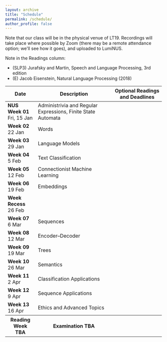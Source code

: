 ```yaml
---
layout: archive
title: "Schedule"
permalink: /schedule/
author_profile: false
---
```


Note that our class will be in the physical venue of LT19.  Recordings will take place where possible by Zoom (there may be a remote attendance option; we'll see how it goes), and uploaded to LumiNUS.

Note in the Readings column:
* (SLP3) Jurafsky and Martin, Speech and Language Processing, 3rd edition
* (E) Jacob Eisenstein, Natural Language Processing (2018)

<table class="table table-striped">
<thead class="thead-inverse"><tr><th>Date</th><th>Description</th><th>Optional Readings and Deadlines</th></tr></thead>
<tbody>
<tr>
  <td><b>NUS Week 01</b><br />Fri, 15 Jan
  </td>
  <td>Administrivia and Regular Expressions, Finite State Automata</td>
<!--  <td>· 
-->
  <td>
  </td>
</tr>
<tr>
  <td><b>Week 02</b><br />22 Jan
  </td>
  <td>
    Words
  </td>
  <td>
  </td>
</tr>
<tr>
  <td><b>Week 03</b><br />29 Jan
  </td>
  <td>
    Language Models
  </td>
  <td>
  </td>
</tr>
<tr>
  <td><b>Week 04</b><br />5 Feb
  </td>
  <td>Text Classification
  </td> 
  <td>
  </td>
</tr>
<tr>
  <td><b>Week 05</b><br />12 Feb
  </td>
  <td>Connectionist Machine Learning 
  </td>
  <td>
  </td>
</tr>
<tr>
  <td><b>Week 06</b><br />19 Feb
  </td>
  <td>Embeddings
  </td>
  <td>
  </td>
</tr>
<tr>
  <td><b>Week Recess</b><br />26 Feb
  </td>
  <td>
  </td>
  <td>
  </td>
</tr>
<tr>
  <td><b>Week 07</b><br />6 Mar
  </td>
  <td>Sequences
  </td>
  <td>
  </td>
</tr>
<tr>
  <td><b>Week 08</b><br />12 Mar
  </td>
  <td>Encoder–Decoder
  </td>
  <td>
  </td>
</tr>
<tr>
  <td><b>Week 09</b><br />19 Mar
  </td>
  <td>Trees
  </td>
  <td>
  </td>
</tr>
<tr>
  <td><b>Week 10</b><br />26 Mar
  </td>
  <td>Semantics
  </td>
  <td>
  </td>
</tr>
<tr>
  <td><b>Week 11</b><br />2 Apr
  </td>
  <td>Classification Applications
  </td>
  <td>
  </td>
</tr>
<tr>
  <td><b>Week 12</b><br />9 Apr
  </td>
  <td>Sequence Applications
  </td>
  <td>
  </td>
</tr>
<tr>
  <td><b>Week 13</b><br />16 Apr
  </td>
  <td>Ethics and Advanced Topics
  </td>
  <td>
  </td>
</tr>
<tr>
  <th><b>Reading Week</b><br />TBA
  </th>
  <th>Examination TBA
  </th>
  <th>
  </th>
</tr>
</tbody></table>

<p><br /></p>

<!--

-->
